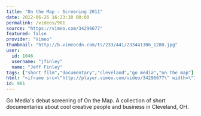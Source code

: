 ```yaml
---
title: "On the Map - Screening 2011"
date: 2012-06-26 16:23:38 00:00
permalink: /videos/981
source: "https://vimeo.com/34296677"
featured: false
provider: "Vimeo"
thumbnail: "http://b.vimeocdn.com/ts/233/441/233441306_1280.jpg"
user:
  id: 1046
  username: "jfinley"
  name: "Jeff Finley"
tags: ["short film","documentary","cleveland","go media","on the map"]
html: "<iframe src=\"http://player.vimeo.com/video/34296677\" width=\"1280\" height=\"720\" frameborder=\"0\" webkitAllowFullScreen mozallowfullscreen allowFullScreen></iframe>"
id: 981
---
```


Go Media's debut screening of On the Map. A collection of short documentaries about cool creative people and business in Cleveland, OH.